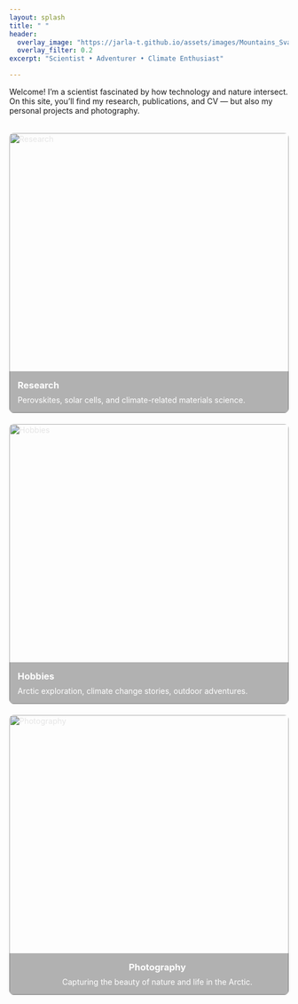 ```yaml
---
layout: splash
title: " "
header:
  overlay_image: "https://jarla-t.github.io/assets/images/Mountains_Svalbard.JPG"
  overlay_filter: 0.2
excerpt: "Scientist • Adventurer • Climate Enthusiast"

---
```


<!--<br style="line-height: 3em;">-->
Welcome! I’m a scientist fascinated by how technology and nature intersect.  
On this site, you’ll find my research, publications, and CV — but also my personal projects and photography.

<div style="display: flex; flex-wrap: wrap; gap: 20px; margin-top: 2rem;">

  <a href="/research/" style="flex: 1 1 300px; position: relative; color: white; text-decoration: none; border-radius: 8px; overflow: hidden; aspect-ratio: 1 / 1; min-width: 280px;">
    <img src="https://jarla-t.github.io/assets/images/research-icon.png" 
         alt="Research" 
         style="position: absolute; top: 0; left: 0; width: 100%; height: 100%; object-fit: cover; filter: brightness(0.9);">
    <div style="position: absolute; bottom: 0; left: 0; width: 100%; padding: 15px; background: rgba(0,0,0,0.3);">
      <h3 style="margin: 0 0 0.5rem;">Research</h3>
      <p style="margin: 0;">Perovskites, solar cells, and climate-related materials science.</p>
    </div>
  </a>

  <a href="/hobbies/" style="flex: 1 1 300px; position: relative; color: white; text-decoration: none; border-radius: 8px; overflow: hidden; aspect-ratio: 1 / 1; min-width: 280px;">
    <img src="https://jarla-t.github.io/assets/images/hobbies-icon.png" 
         alt="Hobbies" 
         style="position: absolute; top: 0; left: 0; width: 100%; height: 100%; object-fit: cover; filter: brightness(0.9);">
    <div style="position: absolute; bottom: 0; left: 0; width: 100%; padding: 15px; background: rgba(0,0,0,0.3);">
      <h3 style="margin: 0 0 0.5rem;">Hobbies</h3>
      <p style="margin: 0;">Arctic exploration, climate change stories, outdoor adventures.</p>
    </div>
  </a>

  <a href="/photography/" style="flex: 1 1 300px; position: relative; color: white; text-decoration: none; border-radius: 8px; overflow: hidden; aspect-ratio: 1 / 1; min-width: 280px;">
    <img src="https://jarla-t.github.io/assets/images/photography-icon.png" 
         alt="Photography" 
         style="position: absolute; top: 0; left: 0; width: 100%; height: 100%; object-fit: cover; filter: brightness(0.9);">
    <div style="position: absolute; bottom: 0; left: 0; width: 100%; padding: 15px; background: rgba(0,0,0,0.3); text-align: center;">
      <h3 style="margin: 0 0 0.5rem;">Photography</h3>
      <p style="margin: 0;">Capturing the beauty of nature and life in the Arctic.</p>
    </div>
  </a>

</div>



